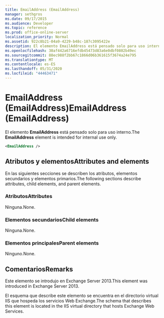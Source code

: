 ```yaml
---
title: EmailAddress (EmailAddress)
manager: sethgros
ms.date: 09/17/2015
ms.audience: Developer
ms.topic: reference
ms.prod: office-online-server
localization_priority: Normal
ms.assetid: 922c8b21-04a9-4229-b48c-187c3095422e
description: El elemento EmailAddress está pensado solo para uso interno.
ms.openlocfilehash: 30af442a6716efdb45473d83a6e0dbf0802b49ec
ms.sourcegitcommit: 88ec988f2bb67c1866d06b361615f3674a24e795
ms.translationtype: MT
ms.contentlocale: es-ES
ms.lasthandoff: 05/31/2020
ms.locfileid: "44463471"
---
```

# <a name="emailaddress-emailaddress"></a><span data-ttu-id="8662e-103">EmailAddress (EmailAddress)</span><span class="sxs-lookup"><span data-stu-id="8662e-103">EmailAddress (EmailAddress)</span></span>

<span data-ttu-id="8662e-104">El elemento **EmailAddress** está pensado solo para uso interno.</span><span class="sxs-lookup"><span data-stu-id="8662e-104">The **EmailAddress** element is intended for internal use only.</span></span> 
  
```XML
<EmailAddress />
```

## <a name="attributes-and-elements"></a><span data-ttu-id="8662e-105">Atributos y elementos</span><span class="sxs-lookup"><span data-stu-id="8662e-105">Attributes and elements</span></span>

<span data-ttu-id="8662e-106">En las siguientes secciones se describen los atributos, elementos secundarios y elementos primarios.</span><span class="sxs-lookup"><span data-stu-id="8662e-106">The following sections describe attributes, child elements, and parent elements.</span></span>
  
### <a name="attributes"></a><span data-ttu-id="8662e-107">Atributos</span><span class="sxs-lookup"><span data-stu-id="8662e-107">Attributes</span></span>

<span data-ttu-id="8662e-108">Ninguna.</span><span class="sxs-lookup"><span data-stu-id="8662e-108">None.</span></span>
  
### <a name="child-elements"></a><span data-ttu-id="8662e-109">Elementos secundarios</span><span class="sxs-lookup"><span data-stu-id="8662e-109">Child elements</span></span>

<span data-ttu-id="8662e-110">Ninguna.</span><span class="sxs-lookup"><span data-stu-id="8662e-110">None.</span></span>
  
### <a name="parent-elements"></a><span data-ttu-id="8662e-111">Elementos principales</span><span class="sxs-lookup"><span data-stu-id="8662e-111">Parent elements</span></span>

<span data-ttu-id="8662e-112">Ninguno.</span><span class="sxs-lookup"><span data-stu-id="8662e-112">None.</span></span>
  
## <a name="remarks"></a><span data-ttu-id="8662e-113">Comentarios</span><span class="sxs-lookup"><span data-stu-id="8662e-113">Remarks</span></span>

<span data-ttu-id="8662e-114">Este elemento se introdujo en Exchange Server 2013.</span><span class="sxs-lookup"><span data-stu-id="8662e-114">This element was introduced in Exchange Server 2013.</span></span>
  
<span data-ttu-id="8662e-115">El esquema que describe este elemento se encuentra en el directorio virtual IIS que hospeda los servicios Web Exchange.</span><span class="sxs-lookup"><span data-stu-id="8662e-115">The schema that describes this element is located in the IIS virtual directory that hosts Exchange Web Services.</span></span>
  

